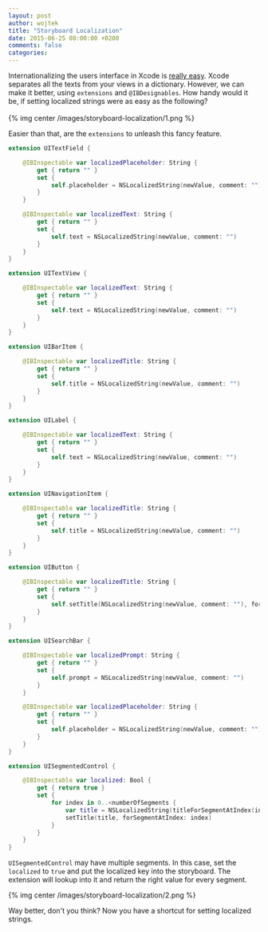 ```yaml
---
layout: post
author: wojtek
title: "Storyboard Localization"
date: 2015-06-25 08:00:00 +0200
comments: false
categories: 
---
```


Internationalizing the users interface in Xcode is [really easy](https://developer.apple.com/library/ios/documentation/MacOSX/Conceptual/BPInternational/InternationalizingYourUserInterface/InternationalizingYourUserInterface.html). Xcode separates all the texts from your views in a dictionary. However, we can make it better, using `extensions` and `@IBDesignables`. How handy would it be, if setting localized strings were as easy as the following?<br/><br/>
{% img center /images/storyboard-localization/1.png %}
<br/>

Easier than that, are the `extensions` to unleash this fancy feature.

```swift
extension UITextField {

    @IBInspectable var localizedPlaceholder: String {
        get { return "" }
        set {
            self.placeholder = NSLocalizedString(newValue, comment: "")
        }
    }

    @IBInspectable var localizedText: String {
        get { return "" }
        set {
            self.text = NSLocalizedString(newValue, comment: "")
        }
    }
}

extension UITextView {

    @IBInspectable var localizedText: String {
        get { return "" }
        set {
            self.text = NSLocalizedString(newValue, comment: "")
        }
    }
}

extension UIBarItem {

    @IBInspectable var localizedTitle: String {
        get { return "" }
        set {
            self.title = NSLocalizedString(newValue, comment: "")
        }
    }
}

extension UILabel {

    @IBInspectable var localizedText: String {
        get { return "" }
        set {
            self.text = NSLocalizedString(newValue, comment: "")
        }
    }
}

extension UINavigationItem {

    @IBInspectable var localizedTitle: String {
        get { return "" }
        set {
            self.title = NSLocalizedString(newValue, comment: "")
        }
    }
}

extension UIButton {

    @IBInspectable var localizedTitle: String {
        get { return "" }
        set {
            self.setTitle(NSLocalizedString(newValue, comment: ""), forState: UIControlState.Normal)
        }
    }
}

extension UISearchBar {

    @IBInspectable var localizedPrompt: String {
        get { return "" }
        set {
            self.prompt = NSLocalizedString(newValue, comment: "")
        }
    }

    @IBInspectable var localizedPlaceholder: String {
        get { return "" }
        set {
            self.placeholder = NSLocalizedString(newValue, comment: "")
        }
    }
}

extension UISegmentedControl {

    @IBInspectable var localized: Bool {
        get { return true }
        set {
            for index in 0..<numberOfSegments {
                var title = NSLocalizedString(titleForSegmentAtIndex(index)!, comment: "")
                setTitle(title, forSegmentAtIndex: index)
            }
        }
    }
}
```

`UISegmentedControl` may have multiple segments. In this case, set the `localized` to `true` and put the localized key into the storyboard. The extension will lookup into it and return the right value for every segment.

{% img center /images/storyboard-localization/2.png %}

Way better, don't you think? Now you have a shortcut for setting localized strings.
